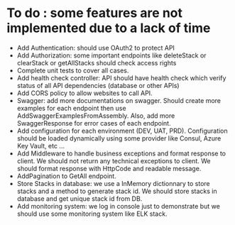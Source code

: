 # To do : some features are not implemented due to a lack of time

- Add Authentication: should use OAuth2 to protect API
- Add Authorization: some important endpoints like deleteStack or clearStack or getAllStacks should check access rights
- Complete unit tests to cover all cases.
- Add health check controller: API should have health check which verify status of all API dependencies (database or other APIs)
- Add CORS policy to allow websites to call API.
- Swagger: add more documentations on swagger. Should create more examples for each endpoint then use AddSwaggerExamplesFromAssembly. Also, add more SwaggerResponse for error cases of each endpoint.
- Add configuration for each environment (DEV, UAT, PRD). Configuration should be loaded dynamically using some provider like Consul, Azure Key Vault, etc ...
- Add Middleware to handle business exceptions and format response to client. We should not return any technical exceptions to client. We should format response with HttpCode and readable message.
- AddPagination to GetAll endpoint.
- Store Stacks in database: we use a InMemory dictionnary to store stacks and a method to generate stack id. We should store stacks in database and get unique stack id from DB.
- Add monitoring system: we log in console just to demonstrate but we should use some monitoring system like ELK stack.

